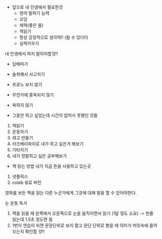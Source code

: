 - 앞으로 내 인생에서 필요한것
	- 영어 말하기 능력
	- 코딩
	- 체력(좋은 몸)
	- 책읽기
	- 항상 긍정적으로 생각하!! (될 수 있다!!)
	- 실력키우기

내 인생에서 하지 말아야할것!!
- 담배피기
- 술취해서 사고치기
- 프로노 보지 않기
- 무언가에 중독되지 않기
- 욕하지 않기


- 그동안 하고 싶었는데 시간이 없어서 못했던 것들
1. 책읽기
2. 운동하기
3. 레고 만들기
4. 라즈베리파이로 내가 하고 싶은거 해보기
5. 기타치기
6. 내가 정말하고 싶은 공부해보기


- 책 읽는 방법
내가 지금 돈을 사용하고 있는곳
1. 넷플릭스
2. colab 유료 버전

영화를 보든 책을 읽는 다른 누군가에게 그것에 대해 말을 할 수 있어야한다.


눈 운동 독서
1. 책을 읽을 때 왼쪽에서 오른쪽으로 눈을 움직이면서 읽기 (1달 정도 소요)
		-> 한줄 읽는데 1.5초 정도면 됨
2. 1번이 연습이 되면 문장단위로 보지 말고 문단 단위로 봤을 때 의미가 머릿속에 들어오는지 확인할 것!!
 